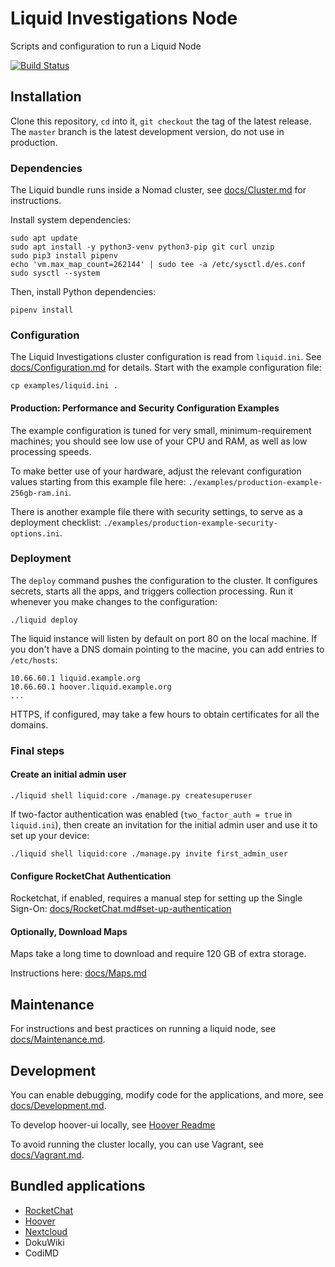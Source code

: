 # Liquid Investigations Node

Scripts and configuration to run a Liquid Node

[![Build Status](https://jenkins.liquiddemo.org/api/badges/liquidinvestigations/node/status.svg)](https://jenkins.liquiddemo.org/liquidinvestigations/node)


## Installation

Clone this repository, `cd` into it, `git checkout` the tag of the latest
release. The `master` branch is the latest development version, do not use in
production.


### Dependencies

The Liquid bundle runs inside a Nomad cluster, see [docs/Cluster.md](docs/Cluster.md)
for instructions.

Install system dependencies:

```shell
sudo apt update
sudo apt install -y python3-venv python3-pip git curl unzip
sudo pip3 install pipenv
echo 'vm.max_map_count=262144' | sudo tee -a /etc/sysctl.d/es.conf
sudo sysctl --system
```

Then, install Python dependencies:

```shell
pipenv install
```

### Configuration

The Liquid Investigations cluster configuration is read from `liquid.ini`. See
[docs/Configuration.md](docs/Configuration.md) for details. Start with the
example configuration file:

```shell
cp examples/liquid.ini .
```

#### Production: Performance and Security Configuration Examples

The example configuration is tuned for very small, minimum-requirement
machines; you should see low use of your CPU and RAM, as well as low processing
speeds.

To make better use of your hardware, adjust the relevant configuration
values starting from this example file here:
`./examples/production-example-256gb-ram.ini`.

There is another example file there with security settings, to serve as a deployment
checklist: `./examples/production-example-security-options.ini`.

### Deployment

The `deploy` command pushes the configuration to the cluster. It configures
secrets, starts all the apps, and triggers collection processing. Run it
whenever you make changes to the configuration:

```shell
./liquid deploy
```

The liquid instance will listen by default on port 80 on the local machine. If
you don't have a DNS domain pointing to the macine, you can add entries to
`/etc/hosts`:

```
10.66.60.1 liquid.example.org
10.66.60.1 hoover.liquid.example.org
...
```

HTTPS, if configured, may take a few hours to obtain certificates for all the
domains.

### Final steps

#### Create an initial admin user

```shell
./liquid shell liquid:core ./manage.py createsuperuser
```

If two-factor authentication was enabled (`two_factor_auth = true` in `liquid.ini`), then create an invitation for the initial admin user and use it to set up your device:

```shell
./liquid shell liquid:core ./manage.py invite first_admin_user
```

#### Configure RocketChat Authentication

Rocketchat, if enabled, requires a manual step for setting up the Single Sign-On: [docs/RocketChat.md#set-up-authentication](docs/RocketChat.md#set-up-authentication)

#### Optionally, Download Maps

Maps take a long time to download and require 120 GB of extra storage.

Instructions here: [docs/Maps.md](docs/Maps.md)


## Maintenance
For instructions and best practices on running a liquid node, see
[docs/Maintenance.md](docs/Maintenance.md).


## Development
You can enable debugging, modify code for the applications, and more, see
[docs/Development.md](docs/Development.md).

To develop hoover-ui locally, see
[Hoover Readme](https://github.com/liquidinvestigations/hoover-ui)

To avoid running the cluster locally, you can use Vagrant, see
[docs/Vagrant.md](docs/Vagrant.md).


## Bundled applications
* [RocketChat](docs/RocketChat.md)
* [Hoover](docs/Hoover.md)
* [Nextcloud](docs/Nextcloud.md)
* DokuWiki
* CodiMD
